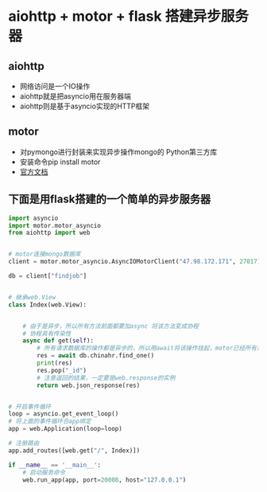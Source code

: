 # aiohttp + motor + flask 搭建异步服务器


## aiohttp
- 网络访问是一个IO操作
- aiohttp就是把asyncio用在服务器端
- aiohttp则是基于asyncio实现的HTTP框架

## motor

- 对pymongo进行封装来实现异步操作mongo的 Python第三方库
- 安装命令pip install motor
- [官方文档](https://motor.readthedocs.io/en/stable/tutorial-asyncio.html)

## 下面是用flask搭建的一个简单的异步服务器

```python
import asyncio
import motor.motor_asyncio
from aiohttp import web


# motor连接mongo数据库
client = motor.motor_asyncio.AsyncIOMotorClient("47.98.172.171", 27017)

db = client["findjob"]


# 继承web.View
class Index(web.View):


	# 由于是异步，所以所有方法前面都要加async 将该方法变成协程
	# 协程具有传染性
    async def get(self):
    	# 所有请求数据库的操作都是异步的，所以用await将该操作挂起，motor已经所有对数据库操作变为一个协程对象
        res = await db.chinahr.find_one()
        print(res)
        res.pop("_id")
        # 注意返回的结果，一定要是web.response的实例
        return web.json_response(res)


# 开启事件循环
loop = asyncio.get_event_loop()
# 将上面的事件循环合app绑定
app = web.Application(loop=loop)

# 注册路由
app.add_routes([web.get("/", Index)])

if __name__ == '__main__':
	# 启动服务命令
    web.run_app(app, port=20008, host="127.0.0.1")
```